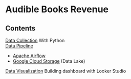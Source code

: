 Audible Books Revenue
============

## Contents

[Data Collection](audibleBook_Revenue.ipynb) With Python <br>
[Data Pipeline](sections/data-pipeline/apache-airflow.md)
  - [Apache Airflow](sections/data-pipeline/apache-airflow.md) <br>
  - [Google Cloud Storage](sections/data-pipeline/apache-airflow.md#Create-Google-Cloud-Storage) (Data Lake) <br>

[Data Visualization](sections/looker-studio.md) Building dashboard with Looker Studio

